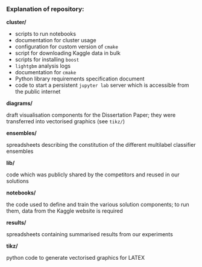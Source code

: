 ### Explanation of repository:

**cluster/**

- scripts to run notebooks
- documentation for cluster usage
- configuration for custom version of `cmake`
- script for downloading Kaggle data in bulk
- scripts for installing `boost`
- `lightgbm` analysis logs
- documentation for `cmake`
- Python library requirements specification document
- code to start a persistent `jupyter lab` server which is accessible from the public internet

**diagrams/**

draft visualisation components for the Dissertation Paper; they were transferred into vectorised graphics (see `tikz/`)

**ensembles/**

spreadsheets describing the constitution of the different multilabel classifier ensembles

**lib/**

code which was publicly shared by the competitors and reused in our solutions

**notebooks/**

the code used to define and train the various solution components; to run them, data from the Kaggle website is required

**results/**

spreadsheets containing summarised results from our experiments

**tikz/**

python code to generate vectorised graphics for LATEX
